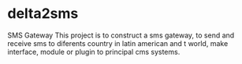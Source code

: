# delta2sms
SMS Gateway
This project is to construct a sms gateway, to send and receive sms to diferents country in latin american and t world, make interface, module or plugin to principal cms systems. 
